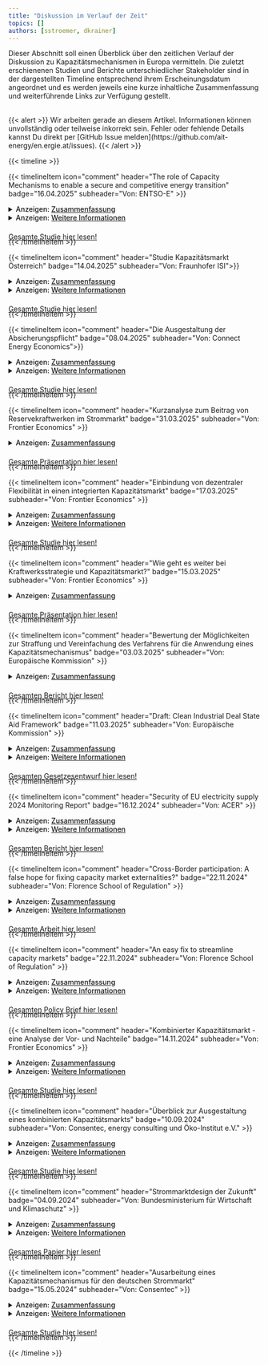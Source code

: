```yaml
---
title: "Diskussion im Verlauf der Zeit"
topics: [] 
authors: [sstroemer, dkrainer]
---
```

Dieser Abschnitt soll einen Überblick über den zeitlichen Verlauf der Diskussion zu Kapazitätsmechanismen in Europa vermitteln. Die zuletzt erschienenen Studien
und Berichte unterschiedlicher Stakeholder sind in der dargestellten Timeline entsprechend ihrem Erscheinungsdatum angeordnet und es werden jeweils eine kurze inhaltliche Zusammenfassung und weiterführende Links zur Verfügung gestellt. 

<br>
{{< alert >}}
Wir arbeiten gerade an diesem Artikel. Informationen können unvollständig oder teilweise inkorrekt sein. Fehler oder fehlende Details kannst Du direkt per [GitHub Issue melden](https://github.com/ait-energy/en.ergie.at/issues).
{{< /alert >}}
<br>


{{< timeline >}}





<!-- ===================================== ENTSOE Policy Paper on CM =================================================================== -->

{{< timelineItem icon="comment" header="The role of Capacity Mechanisms to enable a secure and competitive energy transition" badge="16.04.2025" subheader="Von: ENTSO-E" >}}

<div style="margin-bottom: -1.5em;">
  <details>
    <summary><span style="cursor: pointer; font-weight: 500;">Anzeigen: <u>Zusammenfassung</u></span></summary>
  <blockquote>
  Das ENTSO-E-Positionspapier diskutiert die Rolle von Kapazitätsmechanismen (KMs) in Europa. Kapazitätsmechanismen, die früher als temporäre Lösungen galten, werden nun als potenzielle strukturelle Bestandteile der Strommärkte betrachtet. Das Papier skizziert zentrale Gestaltungsprinzipien für effektive KMs. Es betont außerdem die Bedeutung grenzüberschreitender Teilnahme und Koordination der Übertragungsnetzbetreiber (TSOs). ENTSO-E formuliert Empfehlungen an politische Entscheidungstäger, um KMs mit übergeordneten Zielen wie Dekarbonisierung und Marktintegration in Einklang zu bringen.
  </blockquote>
</details>

<details>
    <summary><span style="cursor: pointer; font-weight: 500;">Anzeigen: <u>Weitere Informationen</u></span></summary>
    <ul>
     <li><a href="https://www.entsoe.eu/2025/04/16/entso-e-paper-on-the-role-of-capacity-mechanisms-to-enable-a-secure-and-competitive-energy-transition/" target="_blank">ENTSO-E Paper on the role of Capacity Mechanisms to enable a secure and competitive energy transition</a></li>
    </ul>
  </details>
   <a href="https://eepublicdownloads.blob.core.windows.net/public-cdn-container/clean-documents/Publications/Position%20papers%20and%20reports/2025/entso-e_pp_capacity_mechanisms_250415.pdf" class="bg-primary-100 dark:bg-primary-300 rounded-md font-semibold text-center text-neutral-800 dark:text-neutral-800" style="display: block; width: 100%; margin-top: 1.5em" target="_blank">Gesamte Studie hier lesen!</a>
</div>

{{< /timelineItem >}}
<!-- ===================================== Studie Kapazitätsmarkt Österrreich =================================================================== -->

{{< timelineItem icon="comment" header="Studie Kapazitätsmarkt Österreich" badge="14.04.2025" subheader="Von: Fraunhofer ISI">}}

<div style="margin-bottom: -1.5em;">
  <details>
    <summary><span style="cursor: pointer; font-weight: 500;">Anzeigen: <u>Zusammenfassung</u></span></summary>
    <blockquote>
    Die Studie analysiert die Notwendigkeit und Ausgestaltung eines Kapazitätsmechanismus für den österreichischen Strommarkt. Die Autoren schlagen einen kombinierten Kapazitätsmarkt vor, der zentrale und dezentrale Elemente integriert, um Versorgungssicherheit und Investitionsanreize zu gewährleisten. 
    <blockquote>
  </details>

  <details>
    <summary><span style="cursor: pointer; font-weight: 500;">Anzeigen: <u>Weitere Informationen</u></span></summary>
    <ul>
      <li><a href="https://positionen.wienenergie.at/studien/kapazitaetsmarkt-studie/" target="_blank">Ein kombinierter Kapazitätsmarkt für Österreich</a></li>
      <li><a href="https://positionen.wienenergie.at/blog/nachbericht-11-energiewirtschaftliches-kolloquium/" target="_blank">Nachbericht zum 11. Energiewirtschaftlichen Kolloquium der Wien Energie</a></li>
    </ul>
  </details>

  <a href="https://positionen.wienenergie.at/wp-content/uploads/2025/05/Kapazitaetsmarkt-Oesterreich_Fraunhofer-ISI.pdf" class="bg-primary-100 dark:bg-primary-300 rounded-md font-semibold text-center text-neutral-800 dark:text-neutral-800" style="display: block; width: 100%; margin-top: 1.5em" target="_blank">Gesamte Studie hier lesen!</a>
</div>

{{< /timelineItem >}}
<!-- ===================================== Studie Die Ausgestaltung der Absicherungspflicht =================================================================== -->
{{< timelineItem icon="comment" header="Die Ausgestaltung der Absicherungspflicht" badge="08.04.2025" subheader="Von: Connect Energy Economics">}}

<div style="margin-bottom: -1.5em;">
  <details>
    <summary><span style="cursor: pointer; font-weight: 500;">Anzeigen: <u>Zusammenfassung</u></span></summary>
    <blockquote>
    Im Auftrag des BNE Bundesverband neue Energiewirtschaft e.V., der DIHK Deutsche Industrie- und Handelskammer, Die Familienunternehmer e.V., der EEX European Energy Exchange AG, der VEA Bundesverband der Energie-Abnehmer e.V. und des ZVEI Verband der Elektro- und Digitalindustrie e.V. hat Connect Energy Economics eine konkrete Ausgestaltung der Absicherungspflicht erarbeitet. Die Absicherungspflicht wird dabei als Alternative zu einem Kapazitätsmarkt in Deutschland hervorgehoben. Sie soll bestehende Marktprozesse ergänzen, indem eine frühzeitige Absicherung der Stromnachfrage die Vorhaltung steuerbarer Leistung in einem technologieoffenen Wettbewerb anreizt.
    <blockquote>
  </details>

  <details>
    <summary><span style="cursor: pointer; font-weight: 500;">Anzeigen: <u>Weitere Informationen</u></span></summary>
    <ul>
      <li><a href="https://www.connect-ee.com/2025/04/08/studie-die-ausgestaltung-der-absicherungspflicht/" target="_blank">Studie: Die Ausgestaltung der Absicherungspflicht</a></li>
    </ul>
  </details>

  <a href="https://www.connect-ee.com/wp-content/uploads/2025/04/Connect_Ausgestaltung_der_Absicherungspflicht_2025.pdf" class="bg-primary-100 dark:bg-primary-300 rounded-md font-semibold text-center text-neutral-800 dark:text-neutral-800" style="display: block; width: 100%; margin-top: 1.5em" target="_blank">Gesamte Studie hier lesen!</a>
</div>

{{< /timelineItem >}}
<!-- ===================================== Frontier Economics DE:Rückkehr SR in Markt =================================================================== -->

{{< timelineItem icon="comment" header="Kurzanalyse zum Beitrag von Reservekraftwerken im Strommarkt" badge="31.03.2025" subheader="Von: Frontier Economics" >}}
<div style="margin-bottom: -1.5em;">
  <details>
    <summary><span style="cursor: pointer; font-weight: 500;">Anzeigen: <u>Zusammenfassung</u></span></summary>
    <blockquote>
In dieser Präsentation von Frontier Economics wird die Idee der deutschen Bundesregierung analysiert, Kraftwerke in der Strategischen Reserve zur Stabilisierung der Strompreise einzusetzen. In der statischen Analyse zeigt sich eine Reduzierung der Großhandelsstrompreise um 4&nbsp;€/MWh im Jahresmittel. Gleichzeitig verdrängt bzw. ersetzt die Rückkehr der Kraftwerke aus der Strategischen Reserve Investitionen, die ansonsten getätigt worden wären. Die dynamische Analyse weist hingegen eine moderate Reduzierung der Strompreise um weniger als 1&nbsp;€/MWh auf, wobei sich die Preisveränderung vor allem auf die teuersten Stunden konzentriert.
    </blockquote>
  </details>
<a href="https://media.licdn.com/dms/document/media/v2/D4E1FAQHPTz0fEwjkJg/feedshare-document-pdf-analyzed/B4EZXsSkRnGwAY-/0/1743426051155?e=1749081600&v=beta&t=iaKW1qnlgIGrRdbx79oKR-B3EWJ-hrh3UFbAjtG_UKs" class="bg-primary-100 dark:bg-primary-300 rounded-md font-semibold text-center text-neutral-800 dark:text-neutral-800" style="display: block; width: 100%; margin-top: 1.5em" target="_blank">Gesamte Präsentation hier lesen!</a>
</div>

{{< /timelineItem >}}

<!-- ===================================== Frontier Economics DR in CMs =================================================================== -->

{{< timelineItem icon="comment" header="Einbindung von dezentraler Flexibilität in einen integrierten Kapazitätsmarkt" badge="17.03.2025" subheader="Von: Frontier Economics" >}}
<div style="margin-bottom: -1.5em;">
  <details>
    <summary><span style="cursor: pointer; font-weight: 500;">Anzeigen: <u>Zusammenfassung</u></span></summary>
    <blockquote>
    Die Kurzstudie analysiert die Integration dezentraler Flexibilitäten wie Speicher und Lastmanagement in einen Integrierten Kapazitätsmarkt (IKM). Sie empfiehlt einen technologieoffenen Ansatz mit zentralen Ausschreibungen, um Investitionssicherheit zu gewährleisten und Flexibilitäten effizient einzubinden. Durch explizite Anreize in den Ausschreibungen sowie durch dynamische Umlagesysteme können dezentrale Flexibilitäten aktiviert werden. Internationale Erfahrungen zeigen, dass zentrale Märkte Flexibilität effektiv integrieren können, wenn geeignete Instrumente eingesetzt werden. 
    </blockquote>
  </details>
  <details>
  <summary><span style="cursor: pointer; font-weight: 500;">Anzeigen: <u>Weitere Informationen</u></span></summary>
  <ul>
    <li><a href="https://www.frontier-economics.com/de/de/nachrichten-einblicke/news/news-article-i21310-mittel-und-wege-zur-einbindung-von-dezentraler-flexibilitaet-in-einen-integrierten-kapazitaetsmarkt/#:~:text=In%20einer%20Studie%20f%C3%BCr%20den%20Bundesverband%20der%20Energie-,in%20einem%20integrierten%20Kapazit%C3%A4tsmarkt%20vielf%C3%A4ltig%20angereizt%20werden%20kann." target="_blank">Mittel und Wege zur Einbindung von dezentraler Flexibilität in einen integrierten Kapazitätsmarkt</a></li>
    <li><a href="https://www.bdew.de/service/publikationen/einbindung-dezentraler-flexibilitaet-in-einen-integrierten-kapazitaetsmarkt/" target="_blank">Einbindung dezentraler Flexibilität in einen integrierten Kapazitätsmarkt</a></li>
  </ul>
  </details>
<a href="https://www.frontier-economics.com/media/yhoparih/frontier-economics-kurzstudie-fuer-bdew-zu-flexibilitaet-im-ikm-2025-03-15-stc.pdf" class="bg-primary-100 dark:bg-primary-300 rounded-md font-semibold text-center text-neutral-800 dark:text-neutral-800" style="display: block; width: 100%; margin-top: 1.5em" target="_blank">Gesamte Studie hier lesen!</a>
</div>

{{< /timelineItem >}}

<!-- ===================================== Frontier Economics DE:Kapazitätsmarkt + Kraftwerksstrategie neuer CM =================================================================== -->

{{< timelineItem icon="comment" header="Wie geht es weiter bei Kraftwerksstrategie und Kapazitätsmarkt?" badge="15.03.2025" subheader="Von: Frontier Economics" >}}
<div style="margin-bottom: -1.5em;">
  <details>
    <summary><span style="cursor: pointer; font-weight: 500;">Anzeigen: <u>Zusammenfassung</u></span></summary>
    <blockquote>
In dieser Präsentation von Frontier Economics wird ein kurzer Überblick über die bisherige Diskussion zur Einführung der Kraftwerksstrategie und eines Kapazitätsmarkts in Deutschland gegeben. Dabei werden die Pläne der gescheiterten Ampelkoalition beschrieben und analysiert, inwiefern sich diese unter der neuen Bundesregierung aus CDU, CSU und SPD ändern könnten. Frontier Economics gibt eine erste Einschätzung ab, wonach ein Festhalten der neuen Bundesregierung am kombinierten Kapazitätsmarkt als unwahrscheinlich gilt und stattdessen ein zentraler Kapazitätsmarkt als realistischer eingeschätzt wird.
    </blockquote>
  </details>
<a href="https://media.licdn.com/dms/document/media/v2/D4E1FAQEXU1ZuF_-ybg/feedshare-document-pdf-analyzed/B4EZWyo9paG0Ao-/0/1742458848752?e=1749081600&v=beta&t=zy78TDcjvJlTUhWQiPkTp0kwD1pI0ZWuZS7pCD3IeRw" class="bg-primary-100 dark:bg-primary-300 rounded-md font-semibold text-center text-neutral-800 dark:text-neutral-800" style="display: block; width: 100%; margin-top: 1.5em" target="_blank">Gesamte Präsentation hier lesen!</a>
</div>

{{< /timelineItem >}}

<!-- ===================================== European Comission Report on streamlining CMs =================================================================== -->

{{< timelineItem icon="comment" header="Bewertung der Möglichkeiten zur Straffung und Vereinfachung des Verfahrens für die Anwendung eines Kapazitätsmechanismus" badge="03.03.2025" subheader="Von: Europäische Kommission" >}}

<div style="margin-bottom: -1.5em;">
  <details>
    <summary><span style="cursor: pointer; font-weight: 500;">Anzeigen: <u>Zusammenfassung</u></span></summary>
  <blockquote>
    Der Bericht beschreibt den Status der Implementierung der EU Rahmenbedingungen bezüglich Kapazitätsmechanismen und den daraus gewonnenen "main lessons learned". Außerdem schlägt die EU Kommission Prozesse für die Straffung und Simplifizierung des Genehmigungsverfahrens für Kapazitätsmechanismen vor.  
  </blockquote>
</details>

<a href="https://eur-lex.europa.eu/legal-content/EN/TXT/?uri=CELEX:52025DC0065" class="bg-primary-100 dark:bg-primary-300 rounded-md font-semibold text-center text-neutral-800 dark:text-neutral-800" style="display: block; width: 100%; margin-top: 1.5em" target="_blank">Gesamten Bericht hier lesen!</a>
</div>

{{< /timelineItem >}}

<!-- ===================================== European Comission Draft Framework for State Aid measures =================================================================== -->

{{< timelineItem icon="comment" header="Draft: Clean Industrial Deal State Aid Framework" badge="11.03.2025" subheader="Von: Europäische Kommission" >}}

<div style="margin-bottom: -1.5em;">
  <details>
    <summary><span style="cursor: pointer; font-weight: 500;">Anzeigen: <u>Zusammenfassung</u></span></summary>
  <blockquote>
  Anhang 1 dieses Gesetzesentwurfs beschreibt die maßgeblichen Kriterien für eine zügige Bewertung und Genehmigung der Anfragen von Mitgliedstaaten zu Kapazitätsmechanismen durch die Kommission. Im Rahmen des beschleunigten Genehmigungsverfahrens gelten zwei Kapazitätsmechanismen als zulässig: eine strategische Reserve und ein marktweites zentrales Käufermodell. 
  </blockquote>
</details>
<details>
  <summary><span style="cursor: pointer; font-weight: 500;">Anzeigen: <u>Weitere Informationen</u></span></summary>
  <ul>
    <li><a href="https://competition-policy.ec.europa.eu/about/contribution-clean-just-and-competitive-transition/draft-clean-industrial-state-aid-framework-cisaf_en" target="_blank">Draft Clean Industrial State Aid Framework (CISAF)</a></li>
  </ul>
  <ul>
    <li><a href="https://competition-policy.ec.europa.eu/public-consultations/2025-cisaf_en" target="_blank">New State aid Framework accompanying the Clean Industrial Deal Communication</a></li>
  </ul>
  <ul>
    <li><a href="https://ec.europa.eu/commission/presscorner/detail/en/ip_25_652" target="_blank">Commission invites comments on the draft State aid Framework supporting the Clean Industrial Deal</a></li>
  </ul>
  </details>

<a href="https://competition-policy.ec.europa.eu/document/download/45b532ce-53fb-4907-975c-79edaa31a166_en?filename=2025_CISAF_draft_EC_communication.pdf" class="bg-primary-100 dark:bg-primary-300 rounded-md font-semibold text-center text-neutral-800 dark:text-neutral-800" style="display: block; width: 100%; margin-top: 1.5em" target="_blank">Gesamten Gesetzesentwurf hier lesen!</a>
</div>

{{< /timelineItem >}}

<!-- ===================================== ACER Security of Supply Monitoring Report 2024 =================================================================== -->

{{< timelineItem icon="comment" header="Security of EU electricity supply 2024 Monitoring Report" badge="16.12.2024" subheader="Von: ACER" >}}

<div style="margin-bottom: -1.5em;">
  <details>
    <summary><span style="cursor: pointer; font-weight: 500;">Anzeigen: <u>Zusammenfassung</u></span></summary>
  <blockquote>
  Der 2024 Monitoring Bericht zeigt auf, dass die Kosten für Kapazitätsmechanismen 2023 um 40% auf 7,4 Milliarden Euro angestiegen sind. Dabei entfallen 85% der Zahlungen für 2035 auf fossile Erzeuger, was die Dekarbonisierung behindern könnte. Weiters wird die Umsetzung des EU-Rahmens zur Versorgungssicherheit in den Mitgliedstaaten als uneinheitlich identifiziert. Insbesondere treten Unterschiede in der Berechnung der Angemessenheitsmetriken auf nationaler Ebene auf. Außerdem wurde der ERAA Bericht 2023 erstmals von ACER genehmigt, trotzdem ist noch weiterer Verbesserungsbedarf notwendig.
  </blockquote>
</details>

<details>
  <summary><span style="cursor: pointer; font-weight: 500;">Anzeigen: <u>Weitere Informationen</u></span></summary>
  <ul>
    <li><a href="https://www.acer.europa.eu/monitoring/MMR/security_EU_supply_2024" target="_blank">Security of EU electricity supply</a></li>
  </ul>
  </details>

<a href="https://www.acer.europa.eu/sites/default/files/documents/Publications/Security_of_EU_electricity_supply_2024.pdf" class="bg-primary-100 dark:bg-primary-300 rounded-md font-semibold text-center text-neutral-800 dark:text-neutral-800" style="display: block; width: 100%; margin-top: 1.5em" target="_blank">Gesamten Bericht hier lesen!</a>
</div>

{{< /timelineItem >}}

<!-- ===================================== Florence School of Regulation  Cross-Border participation =================================================================== -->

{{< timelineItem icon="comment" header="Cross-Border participation: A false hope for fixing capacity market externalities?" badge="22.11.2024" subheader="Von: Florence School of Regulation" >}}

<div style="margin-bottom: -1.5em;">
  <details>
    <summary><span style="cursor: pointer; font-weight: 500;">Anzeigen: <u>Zusammenfassung</u></span></summary>
In dieser Arbeit wird die Wirksamkeit von "expliziter" und "impliziter" grenzüberschreitender Teilnahme zur Begrenzung externer Effekte eines nationalen Kapazitätsmechanismus auf ein benachbartes System ohne eigenen Mechanismus untersucht. Die modellbasierten Analysen führen zu drei zentralen Ergebnissen: Erstens kann grenzüberschreitende Teilnahme die externen Auswirkungen auf Verbraucher, Erzeuger und Interkonnektoren im Nachbarsystem nicht vollständig kompensieren. Zweitens führen implizite und explizite grenzüberschreitende Teilnahme zu vergleichbaren Ergebnissen. Drittens können die grenzüberschreitenden Effekte nationaler Kapazitätsmärkte deren primäres Ziel – die Gewährleistung der Versorgungssicherheit – erheblich beeinträchtigen.

Auf Grundlage dieser Befunde ziehen die Autoren zwei zentrale Schlussfolgerungen: Mittelfristig sollte sich die Europäische Union von rein national ausgestalteten Kapazitätsmechanismen zu einem europäisch koordinierten Angemessenheitsmechanismus weiterentwickeln, um Versorgungssicherheit effizient zu gewährleisten und negative grenzüberschreitende Effekte zu vermeiden. Kurzfristig erscheint aufgrund der einfacheren Umsetzbarkeit und der vergleichbaren Wirksamkeit eine Umstellung von expliziter auf implizite grenzüberschreitende Teilnahme in Kapazitätsmechanismen sinnvoll.
  </blockquote>
</details>

<details>
  <summary><span style="cursor: pointer; font-weight: 500;">Anzeigen: <u>Weitere Informationen</u></span></summary>
  <ul>
    <li><a href="https://fsr.eui.eu/publications/?handle=1814/77489#:~:text=In%20this%20paper%2C%20we%20assess%20the%20effectiveness%20of,on%20a%20neighboring%20system%20without%20any%20capacity%20mechanism." target="_blank">Cross-border participation: a false hope for fixing capacity market externalities?</a></li>
  </ul>
  </details>

<a href="https://cadmus.eui.eu/server/api/core/bitstreams/59f5ad95-8002-50dc-b5c8-ee0b8b39396f/content" class="bg-primary-100 dark:bg-primary-300 rounded-md font-semibold text-center text-neutral-800 dark:text-neutral-800" style="display: block; width: 100%; margin-top: 1.5em" target="_blank">Gesamte Arbeit hier lesen!</a>
</div>

{{< /timelineItem >}}

<!-- ===================================== Florence School of Regulation: An easy fix to streamline capacity markets =================================================================== -->

{{< timelineItem icon="comment" header="An easy fix to streamline capacity markets" badge="22.11.2024" subheader="Von: Florence School of Regulation" >}}

<div style="margin-bottom: -1.5em;">
  <details>
    <summary><span style="cursor: pointer; font-weight: 500;">Anzeigen: <u>Zusammenfassung</u></span></summary>
  <blockquote>
Dieser Policy Brief untersucht die Verpflichtung in einem Kapazitätsmechanismus explizite grenzüberschreitende Teilnahme zu ermöglichen und stellt deren Wirksamkeit bei der Minderung grenzüberschreitender Effekte infrage. Die Autoren gehen der Frage nach, ob diese Anforderung durch implizite Teilnahme ersetzt werden kann – ein Ansatz, der einfacher umzusetzen ist und vergleichbare Vorteile bietet. Ihre Analyse zeigt, dass die explizite Teilnahme komplex, kostenintensiv und häufig ineffektiv ist. Kurzfristig empfiehlt der Policy Brief, implizite Teilnahme zuzulassen. Langfristig sprechen sich die Autoren für eine Harmonisierung der Kapazitätsmechanismen auf europäischer Ebene aus, um grenzüberschreitende Effekte zu vermeiden und die Ressourcenbeschaffung in einem integrierten Strommarkt besser zu koordinieren.
  </blockquote>
</details>

<details>
  <summary><span style="cursor: pointer; font-weight: 500;">Anzeigen: <u>Weitere Informationen</u></span></summary>
  <ul>
    <li><a href="https://fsr.eui.eu/publications/?handle=1814/77492" target="_blank">An easy fix to streamline capacity markets</a></li>
  </ul>
  </details>

<a href="https://cadmus.eui.eu/server/api/core/bitstreams/9e1f872a-4169-5f12-a1dd-abf08c0e3de3/content" class="bg-primary-100 dark:bg-primary-300 rounded-md font-semibold text-center text-neutral-800 dark:text-neutral-800" style="display: block; width: 100%; margin-top: 1.5em" target="_blank">Gesamten Policy Brief hier lesen!</a>
</div>

{{< /timelineItem >}}
<!-- ===================================== Frontier Kombinierter Kapazitätsmarkt =================================================================== -->

{{< timelineItem icon="comment" header="Kombinierter Kapazitätsmarkt - eine Analyse der Vor- und Nachteile" badge="14.11.2024" subheader="Von: Frontier Economics" >}}

<div style="margin-bottom: -1.5em;">
  <details>
   <summary><span style="cursor: pointer; font-weight: 500;">Anzeigen: <u>Zusammenfassung</u></span></summary>
    <blockquote>
      Die Studie bewertet kritisch den vom (deutschen) Bundesministerium für Wirtschaft und Klimaschutz vorgeschlagenen Kombinierten Kapazitätsmarkt (KKM). Sie kommt zu dem Schluss, dass die erwarteten Vorteile des KKM, insbesondere im Hinblick auf die Einbindung dezentraler Flexibilitätsoptionen, in der Praxis voraussichtlich nicht realisiert werden. Die Studie hebt erhebliche Komplexitäten und praktische Nachteile des KKM hervor und schlägt stattdessen zentralisierte, umfassende Ausschreibungen als wirksameren Ansatz zur Sicherstellung von Investitionen und zur effizienten Integration flexibler Ressourcen vor.
    </blockquote>
  </details>

<details>
  <summary><span style="cursor: pointer; font-weight: 500;">Anzeigen: <u>Weitere Informationen</u></span></summary>
  <ul>
    <li><a href="https://www.frontier-economics.com/de/de/nachrichten-einblicke/news/news-article-i21042-kombinierter-kapazitaetsmarkt-fuer-deutschlands-strommarkt-warum-das-keine-gute-idee-ist/" target="_blank">Kombinierter Kapazitätsmarkt für Deutschlands Strommarkt– Warum das keine gute Idee ist</a></li>
  </ul>
</details>
<a href="https://www.frontier-economics.com/media/hqiiv3hf/frontier-economcis-kurzstudie-zum-kombinierten-kapazitaetsmarkt-14-11-2024-stc.pdf" class="bg-primary-100 dark:bg-primary-300 rounded-md font-semibold text-center text-neutral-800 dark:text-neutral-800" style="display: block; width: 100%; margin-top: 1.5em" target="_blank">Gesamte Studie hier lesen!</a>
</div>

{{< /timelineItem >}}

<!-- ===================================== Consentec Kombinierter Kapazitätsmarkt =================================================================== -->

{{< timelineItem icon="comment" header="Überblick zur Ausgestaltung eines kombinierten Kapazitätsmarkts" badge="10.09.2024" subheader="Von: Consentec, energy consulting und Öko-Institut e.V." >}}

<div style="margin-bottom: -1.5em;">
  <details>
   <summary><span style="cursor: pointer; font-weight: 500;">Anzeigen: <u>Zusammenfassung</u></span></summary>
    <blockquote>
      Die deutsche Bundesregierung plant die Einführung eines technologieneutralen Kapazitätsmechanismus, der ab 2028 in Betrieb gehen soll. Im Zentrum der aktuellen Diskussion steht die Auswahl eines geeigneten Modells. Diese Studie präsentiert den „Kombinierten Kapazitätsmarkt (KKM)“ als vielversprechenden Ansatz. Dieses Konzept vereint zentrale und dezentrale Marktelemente und kann – bei entsprechender Ausgestaltung – die jeweiligen Vorteile beider Systeme nutzen, während es deren Nachteile reduziert. Der KKM verspricht eine effektive Integration dezentraler Flexibilitätsoptionen sowie eine effiziente Nutzung von lokalem Wissen über die Entwicklung der Nachfrage. Gleichzeitig bietet er Investitionssicherheit für neue Kapazitäten und kann so einen stabilen Beitrag zur Versorgungssicherheit leisten.
    </blockquote>
  </details>

<details>
  <summary><span style="cursor: pointer; font-weight: 500;">Anzeigen: <u>Weitere Informationen</u></span></summary>
   <ul>
    <li><a href="https://consentec.de/beitrag/inputpapier-kombinierter-kapazitaetsmarkt-kkm-veroeffentlicht/" target="_blank">Inputpapier Kombinierter Kapazitätsmarkt (KKM) veröffentlicht</a></li>
  </ul>
  <ul>
    <li><a href="https://www.oeko.de/publikation/ueberblick-zur-ausgestaltung-eines-kombinierten-kapazitaetsmarkts/" target="_blank">Überblick zur Ausgestaltung eines kombinierten Kapazitätsmarkts</a></li>
  </ul>
  <ul>
    <li><a href="https://www.r2b-energy.com/inputpapier-zum-kombinierten-kapazitaetsmarkt-veroeffentlicht/" target="_blank">Inputpapier zum kombinierten Kapazitätsmarkt veröffentlicht</a></li>
  </ul>
  <ul>
    <li><a href="https://www.frontier-economics.com/de/de/nachrichten-einblicke/news/news-article-i20884-kombinierter-kapazitaetsmarkt-eine-gute-idee/" target="_blank">Kombinierter Kapazitätsmarkt – Eine gute Idee?</a></li>
  </ul>
    <ul>
    <li><a href="https://www.energate-messenger.de/news/246559/wie-der-kapazitaetsmarkt-der-zukunft-aussehen-koennte" target="_blank">Wie der Kapazitätsmarkt der Zukunft aussehen könnte</a></li>
  </ul>
</details>
<a href="https://www.bmwk.de/Redaktion/DE/Downloads/klimaschutz/ag3-inputpapier-kombinierter-kapazitaetsmarkt-kkm.pdf?__blob=publicationFile&v=6" class="bg-primary-100 dark:bg-primary-300 rounded-md font-semibold text-center text-neutral-800 dark:text-neutral-800" style="display: block; width: 100%; margin-top: 1.5em" target="_blank">Gesamte Studie hier lesen!</a>
</div>

{{< /timelineItem >}}

<!-- ===================================== BMWK Strommarktdesign der Zukunft =================================================================== -->

{{< timelineItem icon="comment" header="Strommarktdesign der Zukunft" badge="04.09.2024" subheader="Von: Bundesministerium für Wirtschaft und Klimaschutz" >}}

<div style="margin-bottom: -1.5em;">
  <details>
   <summary><span style="cursor: pointer; font-weight: 500;">Anzeigen: <u>Zusammenfassung</u></span></summary>
    <blockquote>
      In dem Papier Strommarktdesign der Zukunft stellt die deutsche Bundesregierung verschiedene Optionen für ein sicheres, bezahlbares und nachhaltiges Marktdesign vor und stellt diese zur Diskussion. Zur Sicherstellung der Finanzierung steuerbarer Kapazitäten werden vier Optionen diskutiert: Kapazitätsabsicherungsmechanismus durch Spitzenpreishedging, Dezentraler Kapazitätsmarkt, Zentraler Kapazitätsmarkt, Kombinierter Kapazitätsmarkt. Aus Sicht des BMWK wird zum Zeitpunkt der Veröffentlichung der Kombinierte Kapazitätsmarkt als die kosteneffizienteste Option bewertet, um die Versorgungssicherheit langfristig zu gewährleisten. 
    </blockquote>
  </details>

<details>
  <summary><span style="cursor: pointer; font-weight: 500;">Anzeigen: <u>Weitere Informationen</u></span></summary>
   <ul>
    <li><a href="https://www.bdew.de/presse/presseinformationen/kapazitaetsmarkt-muss-nun-zuegig-in-die-ausgestaltung-gehen/" target="_blank">Kapazitätsmarkt muss nun zügig in die Ausgestaltung gehen</a></li>
  </ul>
  <ul>
    <li><a href="https://www.bmwk.de/Redaktion/DE/Pressemitteilungen/2024/07/20240705-klimaneutrale-stromerzeugung-kraftwerkssicherheitsgesetz.html" target="_blank">Auf dem Weg zur klimaneutralen Stromerzeugung: Grünes Licht für Kraftwerkssicherheitsgesetz</a></li>
  </ul>
</details>
<a href="https://www.bmwk.de/Redaktion/DE/Publikationen/Energie/20240801-strommarktdesign-der-zukunft.pdf?__blob=publicationFile&v=18" class="bg-primary-100 dark:bg-primary-300 rounded-md font-semibold text-center text-neutral-800 dark:text-neutral-800" style="display: block; width: 100%; margin-top: 1.5em" target="_blank">Gesamtes Papier hier lesen!</a>
</div>

{{< /timelineItem >}}

<!-- ===================================== DE TSOs Studie zentraler KM =================================================================== -->

{{< timelineItem icon="comment" header="Ausarbeitung eines Kapazitätsmechanismus für den deutschen Strommarkt" badge="15.05.2024" subheader="Von: Consentec" >}}

<div style="margin-bottom: -1.5em;">
  <details>
   <summary><span style="cursor: pointer; font-weight: 500;">Anzeigen: <u>Zusammenfassung</u></span></summary>
    <blockquote>
      In der von den vier deutschen Übertragungsnetzbetreibern beauftragten Studie wird die Ausgestaltung eines umfassenden, zentralen Kapazitätsmarkt diskutiert. 
      50hertz, Amprion, TenneT and Transnet BW sprechen sich für einen zentralen Kapazitätsmarkt mit lokaler Komponente aus. Dabei sollen
      Ausschreibungen derart gestaltet sein, dass nicht nur die Verfügbarkeit von Leistung im gesamten Bundesgebiet beanreizt wird, sondern dass lokale Investitionsanreize entstehen.  Die vier deutschen Übertragungsnetzbetreiber erwarten sich durch die lokale Komponente eine Verringerung der CO2-Emissionen, des Redispatch- und Netzreservebedarfs, der Kosten für Systemdienstleistungen sowie folglich auch der Netzentgelte.
    </blockquote>
  </details>

<details>
  <summary><span style="cursor: pointer; font-weight: 500;">Anzeigen: <u>Weitere Informationen</u></span></summary>
  <ul>
    <li><a href="https://www.transnetbw.de/_Resources/Persistent/d/d/6/8/dd68e2b393600b80a2cd12f64f14db18745f0069/2024-05-15_4%C3%9CNB-Studie-zum-zentralen-Kapazit%C3%A4tsmarkt.pdf" target="_blank">Begleitschreiben zur STUDIE ZUM ZENTRALEN KAPAZITÄTSMARKT</a></li>
  </ul>
   <ul>
    <li><a href="https://www.netztransparenz.de/de-de/Strommarktdesign/Kapazit%C3%A4tsmechanismus/4%C3%9CNB-Studie-zur-Ausarbeitung-eines-Kapazit%C3%A4tsmechanismus-f%C3%BCr-den-deutschen-Strommarkt" target="_blank">4ÜNB-Studie zur Ausarbeitung eines Kapazitätsmechanismus für den deutschen Strommarkt</a></li>
  </ul>
  <ul>
    <li><a href="https://consentec.de/publikation/ausarbeitung-eines-kapazitaetsmechanismus-fuer-den-deutschen-strommarkt/" target="_blank">Ausarbeitung eines Kapazitätsmechanismus für den deutschen Strommarkt (consentec)</a></li>
  </ul>
  <ul>
    <li><a href="https://www.ecologic.eu/de/19626" target="_blank">Ausarbeitung eines Kapazitätsmechanismus für den deutschen Strommarkt (ecologic)</a></li>
  </ul>
</details>
<a href="https://www.ecologic.eu/sites/default/files/publication/2024/60019-Ausarbeitung-kapazitaetsmechanismus-deutscher-strommarkt.pdf" class="bg-primary-100 dark:bg-primary-300 rounded-md font-semibold text-center text-neutral-800 dark:text-neutral-800" style="display: block; width: 100%; margin-top: 1.5em" target="_blank">Gesamte Studie hier lesen!</a>
</div>

{{< /timelineItem >}}

{{< /timeline >}}